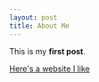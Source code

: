 ```yaml
---
layout: post
title: About Me
---
```


This is my **first post**.

[Here's a website I like](http://seriouseats.com)
